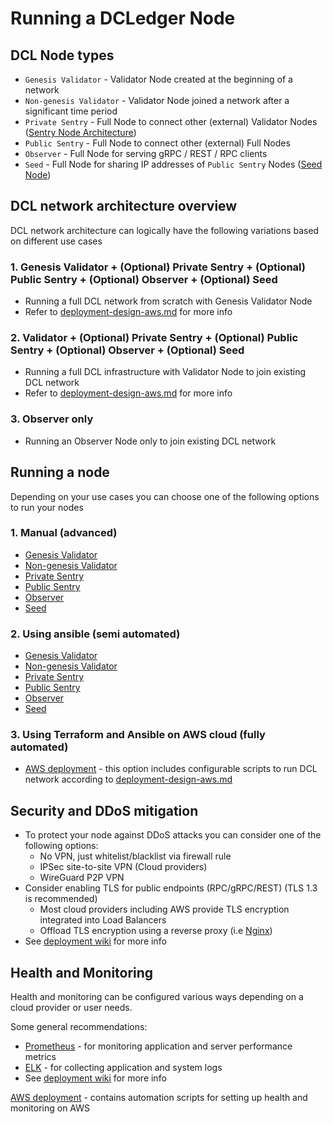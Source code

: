 # Running a DCLedger Node

## DCL Node types

- `Genesis Validator` - Validator Node created at the beginning of a network
- `Non-genesis Validator` - Validator Node joined a network after a significant time period
- `Private Sentry` - Full Node to connect other (external) Validator Nodes ([Sentry Node Architecture](https://forum.cosmos.network/t/sentry-node-architecture-overview/454))
- `Public Sentry` - Full Node to connect other (external) Full Nodes
- `Observer` - Full Node for serving gRPC / REST / RPC clients
- `Seed` - Full Node for sharing IP addresses of `Public Sentry` Nodes ([Seed Node](https://docs.cometbft.com/))

## DCL network architecture overview

DCL network architecture can logically have the following variations based on different use cases

### 1. Genesis Validator + (Optional) Private Sentry + (Optional) Public Sentry + (Optional) Observer + (Optional) Seed

- Running a full DCL network from scratch with Genesis Validator Node
- Refer to [deployment-design-aws.md](./deployment-design-aws.md) for more info

### 2. Validator + (Optional) Private Sentry + (Optional) Public Sentry + (Optional) Observer + (Optional) Seed

- Running a full DCL infrastructure with Validator Node to join existing DCL network
- Refer to [deployment-design-aws.md](./deployment-design-aws.md) for more info

### 3. Observer only

- Running an Observer Node only to join existing DCL network

## Running a node

Depending on your use cases you can choose one of the following options to run your nodes

### 1. Manual (advanced)

- [Genesis Validator](./running-node-manual/genesis-vn.md)
- [Non-genesis Validator](./running-node-manual/vn.md)
- [Private Sentry](./running-node-manual/private-sentry.md)
- [Public Sentry](./running-node-manual/public-sentry.md)
- [Observer](./running-node-manual/on.md)
- [Seed](./running-node-manual/seed.md)

### 2. Using ansible (semi automated)

- [Genesis Validator](./running-node-ansible/genesis-vn.md)
- [Non-genesis Validator](./running-node-ansible/vn.md)
- [Private Sentry](./running-node-ansible/private-sentry.md)
- [Public Sentry](./running-node-ansible/public-sentry.md)
- [Observer](./running-node-ansible/on.md)
- [Seed](./running-node-ansible/seed.md)

### 3. Using Terraform and Ansible on AWS cloud (fully automated)

- [AWS deployment](./running-node-aws-terraform-ansible/deployment.md) - this option includes configurable scripts to run DCL network according to [deployment-design-aws.md](./deployment-design-aws.md)

## Security and DDoS mitigation

- To protect your node against DDoS attacks you can consider one of the following options:
  - No VPN, just whitelist/blacklist via firewall rule
  - IPSec site-to-site VPN (Cloud providers)
  - WireGuard P2P VPN
- Consider enabling TLS for public endpoints (RPC/gRPC/REST) (TLS 1.3 is recommended)
  - Most cloud providers including AWS provide TLS encryption integrated into Load Balancers
  - Offload TLS encryption using a reverse proxy (i.e [Nginx][4])
- See [deployment wiki][1] for more info

## Health and Monitoring

Health and monitoring can be configured various ways depending on a cloud provider or user needs.

Some general recommendations:

- [Prometheus][2] - for monitoring application and server performance metrics
- [ELK][3] - for collecting application and system logs
- See [deployment wiki][1] for more info

[AWS deployment](./running-node-aws-terraform-ansible/deployment.md) - contains automation scripts for setting up health and monitoring on AWS

[1]: https://github.com/zigbee-alliance/distributed-compliance-ledger/wiki/DCL-MainNet-Deployment#4-health-and-monitoring
[2]: https://prometheus.io
[3]: https://github.com/elastic
[4]: https://docs.nginx.com/nginx/admin-guide/web-server/reverse-proxy/
